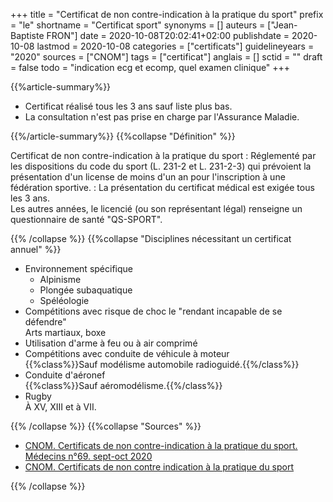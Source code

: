 +++
title = "Certificat de non contre-indication à la pratique du sport"
prefix = "le"
shortname = "Certificat sport"
synonyms = []
auteurs = ["Jean-Baptiste FRON"]
date = 2020-10-08T20:02:41+02:00
publishdate = 2020-10-08
lastmod = 2020-10-08
categories = ["certificats"]
guidelineyears = "2020"
sources = ["CNOM"]
tags = ["certificat"]
anglais = []
sctid = ""
draft = false
todo = "indication ecg et ecomp, quel examen clinique"
+++

{{%article-summary%}}

- Certificat réalisé tous les 3 ans sauf liste plus bas.
- La consultation n'est pas prise en charge par l'Assurance Maladie.

{{%/article-summary%}}
{{%collapse "Définition" %}}

Certificat de non contre-indication à la pratique du sport
: Réglementé par les dispositions du code du sport (L. 231-2 et L. 231-2-3) qui prévoient la présentation d'un license de moins d'un an pour l'inscription à une fédération sportive.
: La présentation du certificat médical est exigée tous les 3 ans.  
Les autres années, le licencié (ou son représentant légal) renseigne un questionnaire de santé "QS-SPORT".

{{% /collapse %}}
{{%collapse "Disciplines nécessitant un certificat annuel" %}}

- Environnement spécifique
  - Alpinisme
  - Plongée subaquatique
  - Spéléologie
- Compétitions avec risque de choc le "rendant incapable de se défendre"  
Arts martiaux, boxe
- Utilisation d'arme à feu ou à air comprimé
- Compétitions avec conduite de véhicule à moteur  
{{%class%}}Sauf modélisme automobile radioguidé.{{%/class%}}
- Conduite d'aéronef  
{{%class%}}Sauf aéromodélisme.{{%/class%}}
- Rugby  
À XV, XIII et à VII.

{{% /collapse %}}
{{%collapse "Sources" %}}

- [CNOM. Certificats de non contre-indication à la pratique du sport. Médecins n°69. sept-oct 2020](https://www.conseil-national.medecin.fr/sites/default/files/external-package/bulletin/m05mhm/medecins_69.pdf)
- [CNOM. Certificats de non contre indication à la pratique du sport](https://www.conseil-national.medecin.fr/publications/communiques-presse/certificats-indication-pratique-sport)

{{% /collapse %}}
